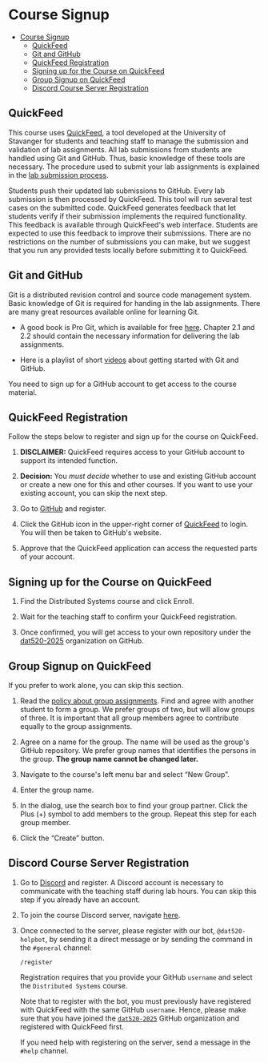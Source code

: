 # Course Signup

- [Course Signup](#course-signup)
  - [QuickFeed](#quickfeed)
  - [Git and GitHub](#git-and-github)
  - [QuickFeed Registration](#quickfeed-registration)
  - [Signing up for the Course on QuickFeed](#signing-up-for-the-course-on-quickfeed)
  - [Group Signup on QuickFeed](#group-signup-on-quickfeed)
  - [Discord Course Server Registration](#discord-course-server-registration)

## QuickFeed

This course uses [QuickFeed](https://uis.itest.run/), a tool developed at the University of Stavanger for students and teaching staff to manage the submission and validation of lab assignments.
All lab submissions from students are handled using Git and GitHub.
Thus, basic knowledge of these tools are necessary.
The procedure used to submit your lab assignments is explained in the [lab submission process](lab-submission.md).

Students push their updated lab submissions to GitHub.
Every lab submission is then processed by QuickFeed.
This tool will run several test cases on the submitted code.
QuickFeed generates feedback that let students verify if their submission implements the required functionality.
This feedback is available through QuickFeed's web interface.
Students are expected to use this feedback to improve their submissions.
There are no restrictions on the number of submissions you can make, but we suggest that you run any provided tests locally before submitting it to QuickFeed.

## Git and GitHub

Git is a distributed revision control and source code management system.
Basic knowledge of Git is required for handing in the lab assignments.
There are many great resources available online for learning Git.

- A good book is Pro Git, which is available for free [here](https://git-scm.com/book).
  Chapter 2.1 and 2.2 should contain the necessary information for delivering the lab assignments.

- Here is a playlist of short [videos](https://www.youtube.com/playlist?list=PL0lo9MOBetEFcp4SCWinBdpml9B2U25-f) about getting started with Git and GitHub.

You need to sign up for a GitHub account to get access to the course material.

## QuickFeed Registration

Follow the steps below to register and sign up for the course on QuickFeed.

1. **DISCLAIMER:** QuickFeed requires access to your GitHub account to support its intended function.

2. **Decision:** You _must decide_ whether to use and existing GitHub account or create a new one for this and other courses.
   If you want to use your existing account, you can skip the next step.

3. Go to [GitHub](http://github.com) and register.

4. Click the GitHub icon in the upper-right corner of [QuickFeed](http://uis.itest.run) to login.
   You will then be taken to GitHub's website.

5. Approve that the QuickFeed application can access the requested parts of your account.

## Signing up for the Course on QuickFeed

1. Find the Distributed Systems course and click Enroll.

2. Wait for the teaching staff to confirm your QuickFeed registration.

3. Once confirmed, you will get access to your own repository under the [dat520-2025](https://github.com/dat520-2025) organization on GitHub.

## Group Signup on QuickFeed

If you prefer to work alone, you can skip this section.

1. Read the [policy about group assignments](policy.md#group-assignments).
   Find and agree with another student to form a group.
   We prefer groups of two, but will allow groups of three.
   It is important that all group members agree to contribute equally to the group assignments.

2. Agree on a name for the group.
   The name will be used as the group's GitHub repository.
   We prefer group names that identifies the persons in the group.
   **The group name cannot be changed later.**

3. Navigate to the course's left menu bar and select “New Group”.

4. Enter the group name.

5. In the dialog, use the search box to find your group partner.
   Click the Plus (+) symbol to add members to the group.
   Repeat this step for each group member.

6. Click the “Create” button.

## Discord Course Server Registration

1. Go to [Discord](https://discord.com/register) and register.
   A Discord account is necessary to communicate with the teaching staff during lab hours.
   You can skip this step if you already have an account.

2. To join the course Discord server, navigate [here](https://discord.gg/9RAXztAY).

3. Once connected to the server, please register with our bot, `@dat520-helpbot`, by sending it a direct message or by sending the command in the `#general` channel:

   ```text
   /register
   ```

   Registration requires that you provide your GitHub `username` and select the `Distributed Systems` course.

   Note that to register with the bot, you must previously have registered with QuickFeed with the same GitHub `username`.
   Hence, please make sure that you have joined the [`dat520-2025`](https://github.com/dat520-2025) GitHub organization and registered with QuickFeed first.

   If you need help with registering on the server, send a message in the `#help` channel.
